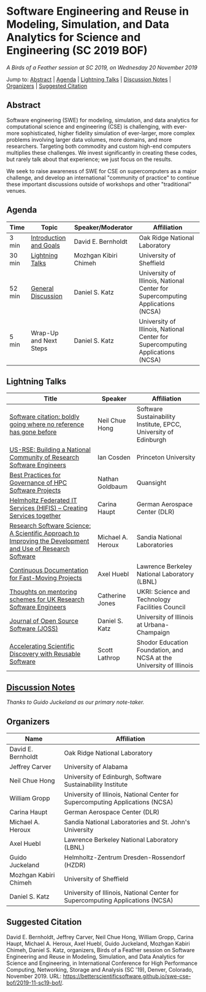 # Software Engineering and Reuse in Modeling, Simulation, and Data Analytics for Science and Engineering (SC 2019 BOF)

*A Birds of a Feather session at SC 2019, on Wednesday 20 November 2019*

Jump to: [Abstract](#abstract) \| [Agenda](#agenda) \| [Lightning Talks](#lightning-talks) \| [Discussion Notes](#discussion-notes) \| [Organizers](#organizers) \|  [Suggested Citation](#suggested-citation)

## Abstract

Software engineering (SWE) for modeling, simulation, and data
analytics for computational science and engineering (CSE) is
challenging, with ever-more sophisticated, higher fidelity simulation
of ever-larger, more complex problems involving larger data volumes,
more domains, and more researchers. Targeting both commodity and
custom high-end computers multiplies these challenges. We invest
significantly in creating these codes, but rarely talk about that
experience; we just focus on the results.

We seek to raise awareness of SWE for CSE on supercomputers as a major
challenge, and develop an international "community of practice" to
continue these important discussions outside of workshops and other
"traditional" venues.

## Agenda

Time | Topic | Speaker/Moderator | Affiliation
-----|-------|---------|------------
3 min | [Introduction and Goals](00-intro-bernholdt.pdf) | David E. Bernholdt | Oak Ridge National Laboratory
30 min | [Lightning Talks](#lightning-talks) | Mozhgan Kibiri Chimeh | University of Sheffield
52 min | [General Discussion](#discussion-notes) | Daniel S. Katz | University of Illinois, National Center for Supercomputing Applications (NCSA)
5 min | Wrap-Up and Next Steps | Daniel S. Katz | University of Illinois, National Center for Supercomputing Applications (NCSA)

## Lightning Talks

Title | Speaker | Affiliation
------|---------|-------------
[Software citation: boldly going where no reference has gone before](01-chuehong-citation.pdf) | Neil Chue Hong | Software Sustainability Institute, EPCC, University of Edinburgh
[US-RSE: Building a National Community of Research Software Engineers](02-cosden-usrse.pdf) | Ian Cosden | Princeton University
[Best Practices for Governance of HPC Software Projects](03-goldbaum-governance.pdf) | Nathan Goldbaum | Quansight
[Helmholtz Federated IT Services (HIFIS) – Creating Services together](04-haupt-helmholtz.pdf) | Carina Haupt | German Aerospace Center (DLR)
[Research Software Science: A Scientific Approach to Improving the Development and Use of Research Software](05-heroux-research.pdf) | Michael A. Heroux | Sandia National Laboratories
[Continuous Documentation for Fast-Moving Projects](06-huebl-documentation.pdf) | Axel Huebl | Lawrence Berkeley National Laboratory (LBNL)
[Thoughts on mentoring schemes for UK Research Software Engineers](07-jones-mentoring.pdf) | Catherine Jones | UKRI: Science and Technology Facilities Council
[Journal of Open Source Software (JOSS)](08-katz-joss.pdf) | Daniel S. Katz | University of Illinois at Urbana-Champaign
[Accelerating Scientific Discovery with Reusable Software](09-lathrop-reusable.pdf) | Scott Lathrop | Shodor Education Foundation, and NCSA at the University of Illinois

## [Discussion Notes](bof-notes.md)
*Thanks to Guido Juckeland as our primary note-taker.*

## Organizers

Name | Affiliation
-----|------------
David E. Bernholdt | Oak Ridge National Laboratory
Jeffrey Carver | University of Alabama
Neil Chue Hong | University of Edinburgh, Software Sustainability Institute
William Gropp | University of Illinois, National Center for Supercomputing Applications (NCSA)
Carina Haupt | German Aerospace Center (DLR)
Michael A. Heroux | Sandia National Laboratories and St. John's University
Axel Huebl | Lawrence Berkeley National Laboratory (LBNL)
Guido Juckeland | Helmholtz-Zentrum Dresden-Rossendorf (HZDR)
Mozhgan Kabiri Chimeh | University of Sheffield
Daniel S. Katz | University of Illinois, National Center for Supercomputing Applications (NCSA)

## Suggested Citation

David E. Bernholdt, Jeffrey Carver, Neil Chue Hong, William Gropp,
Carina Haupt, Michael A. Heroux, Axel Huebl, Guido Juckeland, Mozhgan
Kabiri Chimeh, Daniel S. Katz, organizers, Birds of a Feather session on
Software Engineering and Reuse in Modeling, Simulation, and Data
Analytics for Science and Engineering, in International Conference for
High Performance Computing, Networking, Storage and Analysis (SC '19),
Denver, Colorado, November 2019. URL:
<https://betterscientificsoftware.github.io/swe-cse-bof/2019-11-sc19-bof/>.
